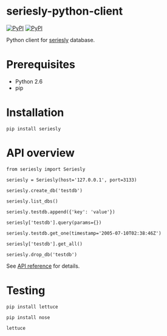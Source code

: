 seriesly-python-client
======================

[![PyPI](https://pypip.in/version/seriesly/badge.svg)](https://pypi.python.org/pypi/seriesly) [![PyPI](https://pypip.in/download/seriesly/badge.svg)](https://pypi.python.org/pypi/seriesly)

Python client for [seriesly](https://github.com/dustin/seriesly) database.

Prerequisites
=============

* Python 2.6
* pip

Installation
============

    pip install seriesly

API overview
============

    from seriesly import Seriesly

    seriesly = Seriesly(host='127.0.0.1', port=3133)

    seriesly.create_db('testdb')

    seriesly.list_dbs()

    seriesly.testdb.append({'key': 'value'})

    seriesly['testdb'].query(params={})

    seriesly.testdb.get_one(timestamp='2005-07-10T02:38:46Z')

    seriesly['testdb'].get_all()

    seriesly.drop_db('testdb')

See [API reference](http://seriesly.readthedocs.org/en/latest/api.html) for details.

Testing
=======

    pip install lettuce

    pip install nose

    lettuce
